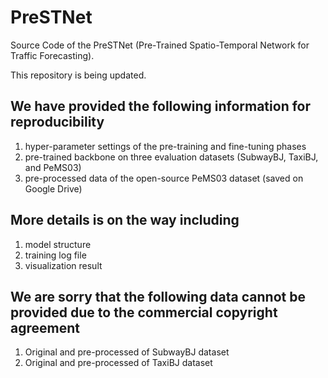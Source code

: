 # PreSTNet
Source Code of the PreSTNet (Pre-Trained Spatio-Temporal Network for Traffic Forecasting).

This repository is being updated. 

## We have provided the following information for reproducibility
1. hyper-parameter settings of the pre-training and fine-tuning phases
2. pre-trained backbone on three evaluation datasets (SubwayBJ, TaxiBJ, and PeMS03)
3. pre-processed data of the open-source PeMS03 dataset (saved on Google Drive)

## More details is on the way including
1. model structure
2. training log file
3. visualization result

## We are sorry that the following data cannot be provided due to the commercial copyright agreement
1. Original and pre-processed of SubwayBJ dataset
2. Original and pre-processed of TaxiBJ dataset
